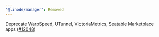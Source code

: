 ```yaml
---
"@linode/manager": Removed
---
```


Deprecate WarpSpeed, UTunnel, VictoriaMetrics, Seatable Marketplace apps ([#12048](https://github.com/linode/manager/pull/12048))
